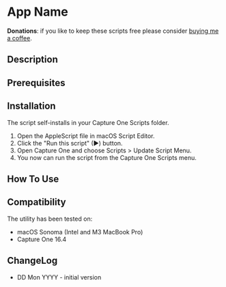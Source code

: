 # App Name

**Donations**: if you like to keep these scripts free please consider [buying me a coffee](https://buymeacoffee.com/walterrowe).

## Description

## Prerequisites

## Installation

The script self-installs in your Capture One Scripts folder.

1. Open the AppleScript file in macOS Script Editor.
1. Click the "Run this script" (&#9654;) button.
1. Open Capture One and choose Scripts > Update Script Menu.
1. You now can run the script from the Capture One Scripts menu.

## How To Use

## Compatibility

The utility has been tested on:

- macOS Sonoma (Intel and M3 MacBook Pro)
- Capture One 16.4

## ChangeLog

- DD Mon YYYY - initial version
